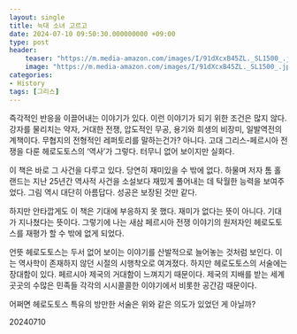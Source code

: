 ```yaml
---
layout: single
title: 늑대 소녀 고르고
date: 2024-07-10 09:50:30.000000000 +09:00
type: post
header:
    teaser: "https://m.media-amazon.com/images/I/91dXcxB45ZL._SL1500_.jpg"
    image: "https://m.media-amazon.com/images/I/91dXcxB45ZL._SL1500_.jpg"
categories:
- History
tags: [그리스]
---
```


즉각적인 반응을 이끌어내는 이야기가 있다. 이런 이야기가 되기 위한 조건은 많지 않다. 강자를 물리치는 약자, 거대한 전쟁, 압도적인 무공, 용기와 희생의 비장미, 일발역전의 계책이다. 무협지의 전형적인 레퍼토리를 말하는건가? 아니다. 고대 그리스-페르시아 전쟁을 다룬 헤로도토스의 ‘역사’가 그렇다. 터무니 없어 보이지만 실화다.

이 책은 바로 그 사건을 다루고 있다. 당연히 재미있을 수 밖에 없다. 하물며 저자 톰 홀랜드는 지난 25년간 역사적 사건을 소설보다 재밌게 풀어내는 데 탁월한 능력을 보여주었다. 그림 역시 대단히 아름답다. 성공은 보장된 것만 같다.

하지만 안타깝게도 이 책은 기대에 부응하지 못 했다. 재미가 없다는 뜻이 아니다. 기대가 지나쳤다는 뜻이다. 그렇기에 나는 새삼 페르시아 전쟁 이야기의 원저자인 헤로도토스를 재평가 할 수 밖에 없게 되었다.

언뜻 헤로도토스는 두서 없어 보이는 이야기를 산발적으로 늘어놓는 것처럼 보인다. 이는 역사학이 존재하지 않던 시절의 시행착오로 여겨졌다. 하지만 헤로도토스의 서술에는 장대함이 있다. 페르시아 제국의 거대함이 느껴지기 때문이다. 제국의 지배를 받는 세계 곳곳의 수많은 민족들 각각의 시시콜콜한  이야기에서 비롯한 공간감 때문이다. 

어쩌면 헤로도토스 특유의 방만한 서술은 위와 같은 의도가 있었던 게 아닐까?

20240710
